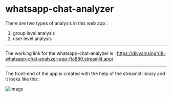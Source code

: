 # whatsapp-chat-analyzer

There are two types of analysis in this web app : 
1. group level analysis 
2. user level analysis

<hr>

The working link for the whatsapp-chat-analyzer is : https://divyamsingh18-whatsapp-chat-analyzer-app-fta880.streamlit.app/

<hr>

The front-end of the app is created with the help of the streamlit library and it looks like this:

![image](https://user-images.githubusercontent.com/64833579/205687718-007e1e62-f212-4c44-8a14-999fa14d260c.png)
